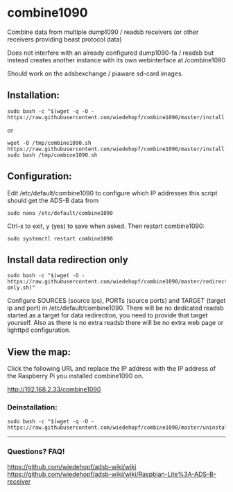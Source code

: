 # combine1090
Combine data from multiple dump1090 / readsb receivers (or other receivers providing beast protocol data)

Does not interfere with an already configured dump1090-fa / readsb but instead creates another instance with its own webinterface at /combine1090

Should work on the adsbexchange / piaware sd-card images.

## Installation:
```
sudo bash -c "$(wget -q -O - https://raw.githubusercontent.com/wiedehopf/combine1090/master/install.sh)"
```
or
```
wget -O /tmp/combine1090.sh https://raw.githubusercontent.com/wiedehopf/combine1090/master/install.sh
sudo bash /tmp/combine1090.sh
```

## Configuration:

Edit /etc/default/combine1090 to configure which IP addresses this script should get the ADS-B data from
```
sudo nano /etc/default/combine1090
```
Ctrl-x to exit, y (yes) to save when asked.
Then restart combine1090:
```
sudo systemctl restart combine1090
```

## Install data redirection only
```
sudo bash -c "$(wget -O - https://raw.githubusercontent.com/wiedehopf/combine1090/master/redirect-only.sh)"
```
Configure SOURCES (source ips), PORTs (source ports) and TARGET (target ip and port) in /etc/default/combine1090.
There will be no dedicated readsb started as a target for data redirection, you need to provide that target yourself.
Also as there is no extra readsb there will be no extra web page or lighttpd configuration.

## View the map:

Click the following URL and replace the IP address with the IP address of the Raspberry Pi you installed combine1090 on.

http://192.168.2.33/combine1090


### Deinstallation:
```
sudo bash -c "$(wget -q -O - https://raw.githubusercontent.com/wiedehopf/combine1090/master/uninstall.sh)"
```

-----

### Questions? FAQ!
https://github.com/wiedehopf/adsb-wiki/wiki
https://github.com/wiedehopf/adsb-wiki/wiki/Raspbian-Lite%3A-ADS-B-receiver
